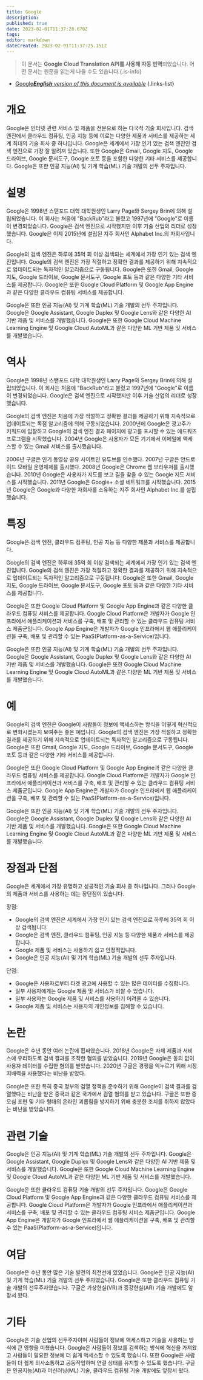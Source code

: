```yaml
---
title: Google
description: 
published: true
date: 2023-02-01T11:37:28.670Z
tags: 
editor: markdown
dateCreated: 2023-02-01T11:37:25.151Z
---
```


> 이 문서는 **Google Cloud Translation API를 사용해 자동 번역**되었습니다.
어떤 문서는 원문을 읽는게 나을 수도 있습니다.{.is-info}

- [Google***English** version of this document is available*](/en/Knowledge-base/Dictionary/google)
{.links-list}

# 개요
Google은 인터넷 관련 서비스 및 제품을 전문으로 하는 다국적 기술 회사입니다. 검색 엔진에서 클라우드 컴퓨팅, 인공 지능 등에 이르는 다양한 제품과 서비스를 제공하는 세계 최대의 기술 회사 중 하나입니다. Google은 세계에서 가장 인기 있는 검색 엔진인 검색 엔진으로 가장 잘 알려져 있습니다. 또한 Google은 Gmail, Google 지도, Google 드라이브, Google 문서도구, Google 포토 등을 포함한 다양한 기타 서비스를 제공합니다. Google은 또한 인공 지능(AI) 및 기계 학습(ML) 기술 개발의 선두 주자입니다.

# 설명
Google은 1998년 스탠포드 대학 대학원생인 Larry Page와 Sergey Brin에 의해 설립되었습니다. 이 회사는 처음에 "BackRub"라고 불렸고 1997년에 "Google"로 이름이 변경되었습니다. Google은 검색 엔진으로 시작했지만 이후 기술 산업의 리더로 성장했습니다. Google은 이제 2015년에 설립된 지주 회사인 Alphabet Inc.의 자회사입니다.

Google의 검색 엔진은 하루에 35억 회 이상 검색되는 세계에서 가장 인기 있는 검색 엔진입니다. Google의 검색 엔진은 가장 적절하고 정확한 결과를 제공하기 위해 지속적으로 업데이트되는 독자적인 알고리즘으로 구동됩니다. Google은 또한 Gmail, Google 지도, Google 드라이브, Google 문서도구, Google 포토 등과 같은 다양한 기타 서비스를 제공합니다. Google은 또한 Google Cloud Platform 및 Google App Engine과 같은 다양한 클라우드 컴퓨팅 서비스를 제공합니다.

Google은 또한 인공 지능(AI) 및 기계 학습(ML) 기술 개발의 선두 주자입니다. Google은 Google Assistant, Google Duplex 및 Google Lens와 같은 다양한 AI 기반 제품 및 서비스를 개발했습니다. Google은 또한 Google Cloud Machine Learning Engine 및 Google Cloud AutoML과 같은 다양한 ML 기반 제품 및 서비스를 개발했습니다.

# 역사
Google은 1998년 스탠포드 대학 대학원생인 Larry Page와 Sergey Brin에 의해 설립되었습니다. 이 회사는 처음에 "BackRub"라고 불렸고 1997년에 "Google"로 이름이 변경되었습니다. Google은 검색 엔진으로 시작했지만 이후 기술 산업의 리더로 성장했습니다.

Google의 검색 엔진은 처음에 가장 적절하고 정확한 결과를 제공하기 위해 지속적으로 업데이트되는 독점 알고리즘에 의해 구동되었습니다. 2000년에 Google은 광고주가 키워드에 입찰하고 Google의 검색 엔진 결과 페이지에 광고를 표시할 수 있는 애드워즈 프로그램을 시작했습니다. 2004년 Google은 사용자가 모든 기기에서 이메일에 액세스할 수 있는 Gmail 서비스를 출시했습니다.

2006년 구글은 인기 동영상 공유 사이트인 유튜브를 인수했다. 2007년 구글은 안드로이드 모바일 운영체제를 출시했다. 2008년 Google은 Chrome 웹 브라우저를 출시했습니다. 2010년 Google은 사용자가 지도를 보고 길을 찾을 수 있는 Google 지도 서비스를 시작했습니다. 2011년 Google은 Google+ 소셜 네트워크를 시작했습니다. 2015년 Google은 Google과 다양한 자회사를 소유하는 지주 회사인 Alphabet Inc.를 설립했습니다.

# 특징
Google은 검색 엔진, 클라우드 컴퓨팅, 인공 지능 등 다양한 제품과 서비스를 제공합니다.

Google의 검색 엔진은 하루에 35억 회 이상 검색되는 세계에서 가장 인기 있는 검색 엔진입니다. Google의 검색 엔진은 가장 적절하고 정확한 결과를 제공하기 위해 지속적으로 업데이트되는 독자적인 알고리즘으로 구동됩니다. Google은 또한 Gmail, Google 지도, Google 드라이브, Google 문서도구, Google 포토 등과 같은 다양한 기타 서비스를 제공합니다.

Google은 또한 Google Cloud Platform 및 Google App Engine과 같은 다양한 클라우드 컴퓨팅 서비스를 제공합니다. Google Cloud Platform은 개발자가 Google 인프라에서 애플리케이션과 서비스를 구축, 배포 및 관리할 수 있는 클라우드 컴퓨팅 서비스 제품군입니다. Google App Engine은 개발자가 Google 인프라에서 웹 애플리케이션을 구축, 배포 및 관리할 수 있는 PaaS(Platform-as-a-Service)입니다.

Google은 또한 인공 지능(AI) 및 기계 학습(ML) 기술 개발의 선두 주자입니다. Google은 Google Assistant, Google Duplex 및 Google Lens와 같은 다양한 AI 기반 제품 및 서비스를 개발했습니다. Google은 또한 Google Cloud Machine Learning Engine 및 Google Cloud AutoML과 같은 다양한 ML 기반 제품 및 서비스를 개발했습니다.

# 예
Google의 검색 엔진은 Google이 사람들이 정보에 액세스하는 방식을 어떻게 혁신적으로 변화시켰는지 보여주는 좋은 예입니다. Google의 검색 엔진은 가장 적절하고 정확한 결과를 제공하기 위해 지속적으로 업데이트되는 독자적인 알고리즘으로 구동됩니다. Google은 또한 Gmail, Google 지도, Google 드라이브, Google 문서도구, Google 포토 등과 같은 다양한 기타 서비스를 제공합니다.

Google은 또한 Google Cloud Platform 및 Google App Engine과 같은 다양한 클라우드 컴퓨팅 서비스를 제공합니다. Google Cloud Platform은 개발자가 Google 인프라에서 애플리케이션과 서비스를 구축, 배포 및 관리할 수 있는 클라우드 컴퓨팅 서비스 제품군입니다. Google App Engine은 개발자가 Google 인프라에서 웹 애플리케이션을 구축, 배포 및 관리할 수 있는 PaaS(Platform-as-a-Service)입니다.

Google은 또한 인공 지능(AI) 및 기계 학습(ML) 기술 개발의 선두 주자입니다. Google은 Google Assistant, Google Duplex 및 Google Lens와 같은 다양한 AI 기반 제품 및 서비스를 개발했습니다. Google은 또한 Google Cloud Machine Learning Engine 및 Google Cloud AutoML과 같은 다양한 ML 기반 제품 및 서비스를 개발했습니다.

# 장점과 단점
Google은 세계에서 가장 유명하고 성공적인 기술 회사 중 하나입니다. 그러나 Google의 제품과 서비스를 사용하는 데는 장단점이 있습니다.

장점:
- Google의 검색 엔진은 세계에서 가장 인기 있는 검색 엔진으로 하루에 35억 회 이상 검색됩니다.
- Google은 검색 엔진, 클라우드 컴퓨팅, 인공 지능 등 다양한 제품과 서비스를 제공합니다.
- Google 제품 및 서비스는 사용하기 쉽고 안정적입니다.
- Google은 인공 지능(AI) 및 기계 학습(ML) 기술 개발의 선두 주자입니다.

단점:
- Google은 사용자로부터 타겟 광고에 사용할 수 있는 많은 데이터를 수집합니다.
- 일부 사용자에게는 Google 제품 및 서비스가 비쌀 수 있습니다.
- 일부 사용자는 Google 제품 및 서비스를 사용하기 어려울 수 있습니다.
- Google 제품 및 서비스는 사용자의 개인정보를 침해할 수 있습니다.

# 논란
Google은 수년 동안 여러 논란에 휩싸였습니다. 2018년 Google은 자체 제품과 서비스에 유리하도록 검색 결과를 조작한 혐의를 받았습니다. 2019년 Google은 동의 없이 사용자 데이터를 수집한 혐의를 받았습니다. 2020년 구글은 경쟁을 억누르기 위해 시장 지배력을 사용했다는 비난을 받았다.

Google은 또한 특히 중국 정부의 검열 정책을 준수하기 위해 Google이 검색 결과를 검열했다는 비난을 받은 중국과 같은 국가에서 검열 혐의를 받고 있습니다. 구글은 또한 증오심 표현 및 기타 형태의 온라인 괴롭힘을 방지하기 위해 충분한 조치를 취하지 않았다는 비난을 받았습니다.

# 관련 기술
Google은 인공 지능(AI) 및 기계 학습(ML) 기술 개발의 선두 주자입니다. Google은 Google Assistant, Google Duplex 및 Google Lens와 같은 다양한 AI 기반 제품 및 서비스를 개발했습니다. Google은 또한 Google Cloud Machine Learning Engine 및 Google Cloud AutoML과 같은 다양한 ML 기반 제품 및 서비스를 개발했습니다.

Google은 또한 클라우드 컴퓨팅 기술 개발의 선두 주자입니다. Google은 Google Cloud Platform 및 Google App Engine과 같은 다양한 클라우드 컴퓨팅 서비스를 제공합니다. Google Cloud Platform은 개발자가 Google 인프라에서 애플리케이션과 서비스를 구축, 배포 및 관리할 수 있는 클라우드 컴퓨팅 서비스 제품군입니다. Google App Engine은 개발자가 Google 인프라에서 웹 애플리케이션을 구축, 배포 및 관리할 수 있는 PaaS(Platform-as-a-Service)입니다.

# 여담
Google은 수년 동안 많은 기술 발전의 최전선에 있었습니다. Google은 인공 지능(AI) 및 기계 학습(ML) 기술 개발의 선두 주자였습니다. Google은 또한 클라우드 컴퓨팅 기술 개발의 선두주자였습니다. 구글은 가상현실(VR)과 증강현실(AR) 기술 개발에도 앞장서 왔다.

# 기타
Google은 기술 산업의 선두주자이며 사람들이 정보에 액세스하고 기술을 사용하는 방식에 큰 영향을 미쳤습니다. Google은 사람들이 정보를 검색하는 방식에 혁신을 가져왔고 사람들이 필요한 정보에 더 쉽게 액세스할 수 있도록 했습니다. 또한 Google은 사람들이 더 쉽게 의사소통하고 공동작업하며 연결 상태를 유지할 수 있도록 했습니다. 구글은 인공지능(AI)과 머신러닝(ML) 기술, 클라우드 컴퓨팅 기술 개발에도 앞장서 왔다.